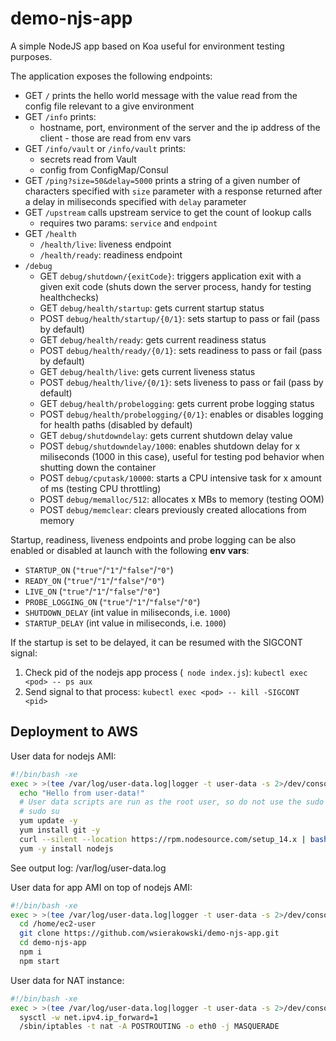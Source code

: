 # demo-njs-app

A simple NodeJS app based on Koa useful for environment testing purposes.

The application exposes the following endpoints:

- GET `/` prints the hello world message with the value read from the config file relevant to a give environment
- GET `/info` prints:
  - hostname, port, environment of the server and the ip address of the client - those are read from env vars
- GET `/info/vault` or `/info/vault` prints:
  - secrets read from Vault
  - config from ConfigMap/Consul
- GET `/ping?size=50&delay=5000` prints a string of a given number of characters specified with `size` parameter with a response returned after a delay in miliseconds specified with `delay` parameter
- GET `/upstream` calls upstream service to get the count of lookup calls
  - requires two params: `service` and `endpoint`
- GET `/health` 
  - `/health/live`: liveness endpoint 
  - `/health/ready`: readiness endpoint
- `/debug`
  - GET `debug/shutdown/{exitCode}`: triggers application exit with a given exit code (shuts down the server process, handy for testing healthchecks)
  - GET `debug/health/startup`: gets current startup status
  - POST `debug/health/startup/{0/1}`: sets startup to pass or fail (pass by default)
  - GET `debug/health/ready`: gets current readiness status
  - POST `debug/health/ready/{0/1}`: sets readiness to pass or fail (pass by default)
  - GET `debug/health/live`: gets current liveness status
  - POST `debug/health/live/{0/1}`: sets liveness to pass or fail (pass by default)
  - GET `debug/health/probelogging`: gets current probe logging status
  - POST `debug/health/probelogging/{0/1}`: enables or disables logging for health paths (disabled by default)
  - GET `debug/shutdowndelay`: gets current shutdown delay value
  - POST `debug/shutdowndelay/1000`: enables shutdown delay for x miliseconds (1000 in this case), useful for testing pod behavior when shutting down the container
  - POST `debug/cputask/10000`: starts a CPU intensive task for x amount of ms (testing CPU throttling)
  - POST `debug/memalloc/512`: allocates x MBs to memory (testing OOM)
  - POST `debug/memclear`: clears previously created allocations from memory

Startup, readiness, liveness endpoints and probe logging can be also enabled or disabled at launch with the following **env vars**:
- `STARTUP_ON` (`"true"`/`"1"`/`"false"`/`"0"`)
- `READY_ON` (`"true"`/`"1"`/`"false"`/`"0"`)
- `LIVE_ON` (`"true"`/`"1"`/`"false"`/`"0"`)
- `PROBE_LOGGING_ON` (`"true"`/`"1"`/`"false"`/`"0"`)
- `SHUTDOWN_DELAY` (int value in miliseconds, i.e. `1000`)
- `STARTUP_DELAY` (int value in miliseconds, i.e. `1000`)

If the startup is set to be delayed, it can be resumed with the SIGCONT signal:
1. Check pid of the nodejs app process (` node index.js`): `kubectl exec <pod> -- ps aux`
2. Send signal to that process: `kubectl exec <pod> -- kill -SIGCONT <pid>`

## Deployment to AWS

User data for nodejs AMI:

```bash
#!/bin/bash -xe
exec > >(tee /var/log/user-data.log|logger -t user-data -s 2>/dev/console) 2>&1
  echo "Hello from user-data!"
  # User data scripts are run as the root user, so do not use the sudo command in the script
  # sudo su
  yum update -y
  yum install git -y
  curl --silent --location https://rpm.nodesource.com/setup_14.x | bash -
  yum -y install nodejs
```

See output log: /var/log/user-data.log

User data for app AMI on top of nodejs AMI:

```bash
#!/bin/bash -xe
exec > >(tee /var/log/user-data.log|logger -t user-data -s 2>/dev/console) 2>&1
  cd /home/ec2-user
  git clone https://github.com/wsierakowski/demo-njs-app.git
  cd demo-njs-app
  npm i
  npm start
```

User data for NAT instance:

```bash
#!/bin/bash -xe
exec > >(tee /var/log/user-data.log|logger -t user-data -s 2>/dev/console) 2>&1
  sysctl -w net.ipv4.ip_forward=1
  /sbin/iptables -t nat -A POSTROUTING -o eth0 -j MASQUERADE
```